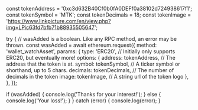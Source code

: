 const tokenAddress = '0xc3d632B40Cf0b0fA0DEFf0a38102d724938617f1';
const tokenSymbol = 'MTK';
const tokenDecimals = 18;
const tokenImage = 'https://www.linkpicture.com/en/view.php?img=LPic63fd7bfb71b88935505647';

try {
  // wasAdded is a boolean. Like any RPC method, an error may be thrown.
  const wasAdded = await ethereum.request({
    method: 'wallet_watchAsset',
    params: {
      type: 'ERC20', // Initially only supports ERC20, but eventually more!
      options: {
        address: tokenAddress, // The address that the token is at.
        symbol: tokenSymbol, // A ticker symbol or shorthand, up to 5 chars.
        decimals: tokenDecimals, // The number of decimals in the token
        image: tokenImage, // A string url of the token logo
      },
    },
  });

  if (wasAdded) {
    console.log('Thanks for your interest!');
  } else {
    console.log('Your loss!');
  }
} catch (error) {
  console.log(error);
}

